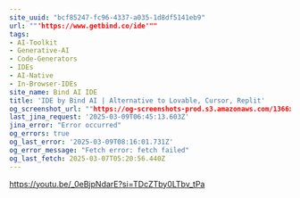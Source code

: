 ```yaml
---
site_uuid: "bcf85247-fc96-4337-a035-1d8df5141eb9"
url: ""'https://www.getbind.co/ide'""
tags:
- AI-Toolkit
- Generative-AI
- Code-Generators
- IDEs
- AI-Native
- In-Browser-IDEs
site_name: Bind AI IDE
title: 'IDE by Bind AI | Alternative to Lovable, Cursor, Replit'
og_screenshot_url: ""https://og-screenshots-prod.s3.amazonaws.com/1366x768/80/false/821d2f71b0b3f450add5a7747eaec1da1356b2cd9ccd286965901a43b589ac4e.jpeg""
last_jina_request: '2025-03-09T06:45:13.603Z'
jina_error: "Error occurred"
og_errors: true
og_last_error: '2025-03-09T08:16:01.731Z'
og_error_message: "Fetch error: fetch failed"
og_last_fetch: 2025-03-07T05:20:56.440Z
---
```


https://youtu.be/_0eBjpNdarE?si=TDcZTby0LTbv_tPa
